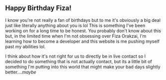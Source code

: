 ## Happy Birthday Fiza!
I know you're not really a fan of birthdays but to me it's obviously a big deal just like literally anything about you is lol
This is something I've been working on for a long time to be honest. You probably don't know about this but, in the limited time when I'm not obsessing over Fiza Orakzai, I'm learning how to become a developer and this website is me pushing myself past my abilities lol.

I think about how it's not right for us to directly be in live contact so I decided to do something that is not actually contact, but its a little bit of something I'm putting into this world that might make your bad days slightly better....*maybe*


<!--stackedit_data:
eyJoaXN0b3J5IjpbOTUwNDYwNTk5LC0xMTI2ODI4NDk1XX0=
-->